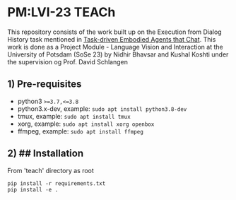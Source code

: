 # PM:LVI-23 TEACh
This repository consists of the work built up on the Execution from Dialog History task mentioned in [Task-driven Embodied Agents that Chat](https://arxiv.org/abs/2110.00534). This work is done as a Project Module - Language Vision and Interaction at the University of Potsdam (SoSe 23) by Nidhir Bhavsar and Kushal Koshti under the supervision og Prof. David Schlangen

## 1) Pre-requisites
- python3 `>=3.7,<=3.8`
- python3.x-dev, example: `sudo apt install python3.8-dev`
- tmux, example: `sudo apt install tmux`
- xorg, example: `sudo apt install xorg openbox`
- ffmpeg, example: `sudo apt install ffmpeg`

## 2) ## Installation
From 'teach' directory as root
```
pip install -r requirements.txt
pip install -e .
```

